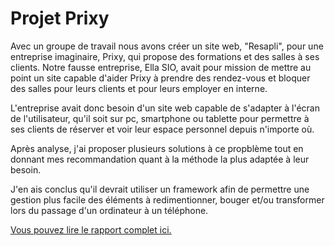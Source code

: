 # Projet Prixy

Avec un groupe de travail nous avons créer un site web, "Resapli", pour une entreprise imaginaire, Prixy, qui propose des formations et des salles à ses clients. Notre fausse entreprise, Ella SIO, avait pour mission de mettre au point un site capable d'aider Prixy à prendre des rendez-vous et bloquer des salles pour leurs clients et pour leurs employer en interne.

L'entreprise avait donc besoin d'un site web capable de s'adapter à l'écran de l'utilisateur, qu'il soit sur pc, smartphone ou tablette pour permettre à ses clients de réserver et voir leur espace personnel depuis n'importe où.

Après analyse, j'ai proposer plusieurs solutions à ce propblème tout en donnant mes recommandation quant à la méthode la plus adaptée à leur besoin.

J'en ais conclus qu'il devrait utiliser un framework afin de permettre une gestion plus facile des éléments à redimentionner, bouger et/ou transformer lors du passage d'un ordinateur à un téléphone.

[Vous pouvez lire le rapport complet ici.](/assets/DesignAdaptatif.pdf)
